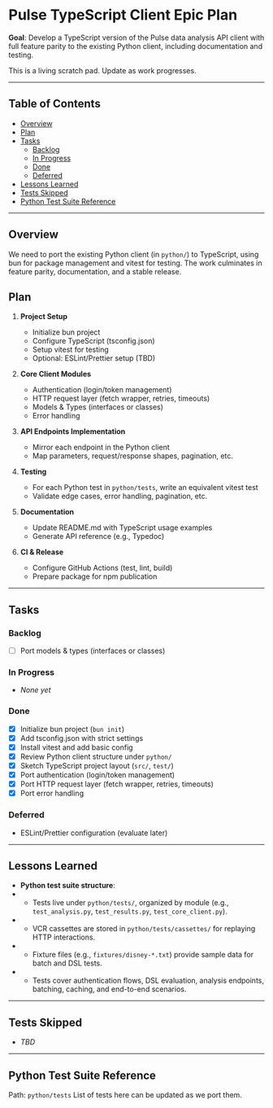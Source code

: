 # Pulse TypeScript Client Epic Plan

**Goal**: Develop a TypeScript version of the Pulse data analysis API client
with full feature parity to the existing Python client, including documentation
and testing.

This is a living scratch pad. Update as work progresses.

---

 ## Table of Contents

 - [Overview](#overview)
 - [Plan](#plan)
 - [Tasks](#tasks)
   - [Backlog](#backlog)
   - [In Progress](#in-progress)
   - [Done](#done)
   - [Deferred](#deferred)
 - [Lessons Learned](#lessons-learned)
 - [Tests Skipped](#tests-skipped)
 - [Python Test Suite Reference](#python-test-suite-reference)

 ---

 ## Overview

 We need to port the existing Python client (in `python/`) to TypeScript,
 using bun for package management and vitest for testing. The work
 culminates in feature parity, documentation, and a stable release.

 ## Plan

 1. **Project Setup**  
    - Initialize bun project  
    - Configure TypeScript (tsconfig.json)  
    - Setup vitest for testing  
    - Optional: ESLint/Prettier setup (TBD)

 2. **Core Client Modules**  
    - Authentication (login/token management)  
    - HTTP request layer (fetch wrapper, retries, timeouts)  
    - Models & Types (interfaces or classes)  
    - Error handling

 3. **API Endpoints Implementation**  
    - Mirror each endpoint in the Python client  
    - Map parameters, request/response shapes, pagination, etc.

 4. **Testing**  
    - For each Python test in `python/tests`, write an equivalent vitest test  
    - Validate edge cases, error handling, pagination, etc.

 5. **Documentation**  
    - Update README.md with TypeScript usage examples  
    - Generate API reference (e.g., Typedoc)

 6. **CI & Release**  
    - Configure GitHub Actions (test, lint, build)  
    - Prepare package for npm publication

 ---

 ## Tasks

### Backlog

  - [ ] Port models & types (interfaces or classes)
 ### In Progress

 - _None yet_

### Done

  - [x] Initialize bun project (`bun init`)
  - [x] Add tsconfig.json with strict settings
  - [x] Install vitest and add basic config
  - [x] Review Python client structure under `python/`
  - [x] Sketch TypeScript project layout (`src/`, `test/`)
  - [x] Port authentication (login/token management)
  - [x] Port HTTP request layer (fetch wrapper, retries, timeouts)
  - [x] Port error handling

 ### Deferred

 - ESLint/Prettier configuration (evaluate later)

 ---

 ## Lessons Learned

- **Python test suite structure**:
-  - Tests live under `python/tests/`, organized by module (e.g., `test_analysis.py`, `test_results.py`, `test_core_client.py`).
-  - VCR cassettes are stored in `python/tests/cassettes/` for replaying HTTP interactions.
-  - Fixture files (e.g., `fixtures/disney-*.txt`) provide sample data for batch and DSL tests.
-  - Tests cover authentication flows, DSL evaluation, analysis endpoints, batching, caching, and end-to-end scenarios.

 ---

 ## Tests Skipped

 - _TBD_

 ---

 ## Python Test Suite Reference

Path: `python/tests`
 List of tests here can be updated as we port them.
